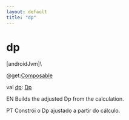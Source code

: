 ```yaml
---
layout: default
title: "dp"
---
```


# dp

[androidJvm]\

@get:[Composable](https://developer.android.com/reference/kotlin/androidx/compose/runtime/Composable.html)

val [dp](dp.md): [Dp](https://developer.android.com/reference/kotlin/androidx/compose/ui/unit/Dp.html)

EN Builds the adjusted Dp from the calculation.

PT Constrói o Dp ajustado a partir do cálculo.